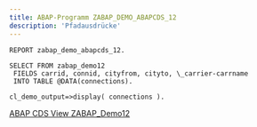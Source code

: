 ```yaml
---
title: ABAP-Programm ZABAP_DEMO_ABAPCDS_12
description: 'Pfadausdrücke'
---
```


```abap
REPORT zabap_demo_abapcds_12.

SELECT FROM zabap_demo12
 FIELDS carrid, connid, cityfrom, cityto, \_carrier-carrname
 INTO TABLE @DATA(connections).

cl_demo_output=>display( connections ).
```

[ABAP CDS View ZABAP_Demo12](../cds-views/zabap_demo12.md)